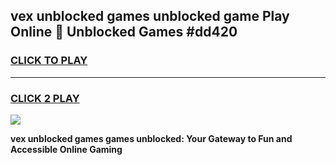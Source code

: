
## vex unblocked games unblocked game Play Online 👋 Unblocked Games #dd420
<h3>
<a href="https://premium.freeplayer.one?title=vex_unblocked_games&ref=21F">CLICK TO PLAY</a></h3>
<hr>

<h3>
<a href="https://premium.freeplayer.one?title=vex_unblocked_games&ref=21F">CLICK 2 PLAY</a>
  
</h3>

<a href="https://premium.freeplayer.one?title=vex_unblocked_games&ref=21F/"><img src="https://clearcache.store/games.png"></a>


**vex unblocked games games unblocked: Your Gateway to Fun and Accessible Online Gaming**
